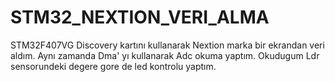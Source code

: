 # STM32_NEXTION_VERI_ALMA
STM32F407VG Discovery kartını kullanarak Nextion marka bir ekrandan veri aldım. Aynı zamanda Dma' yı kullanarak Adc okuma yaptım. Okudugum Ldr sensorundeki degere gore de led kontrolu yaptım.
